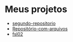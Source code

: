 # Meus projetos
- [segundo-repositorio](/marcossousa/segundo-repositorio)
- [Repositório-com-arquivos](/marcossousa/Repositório-com-arquivos)
- [fsl02](/marcossousa/fsl02)

